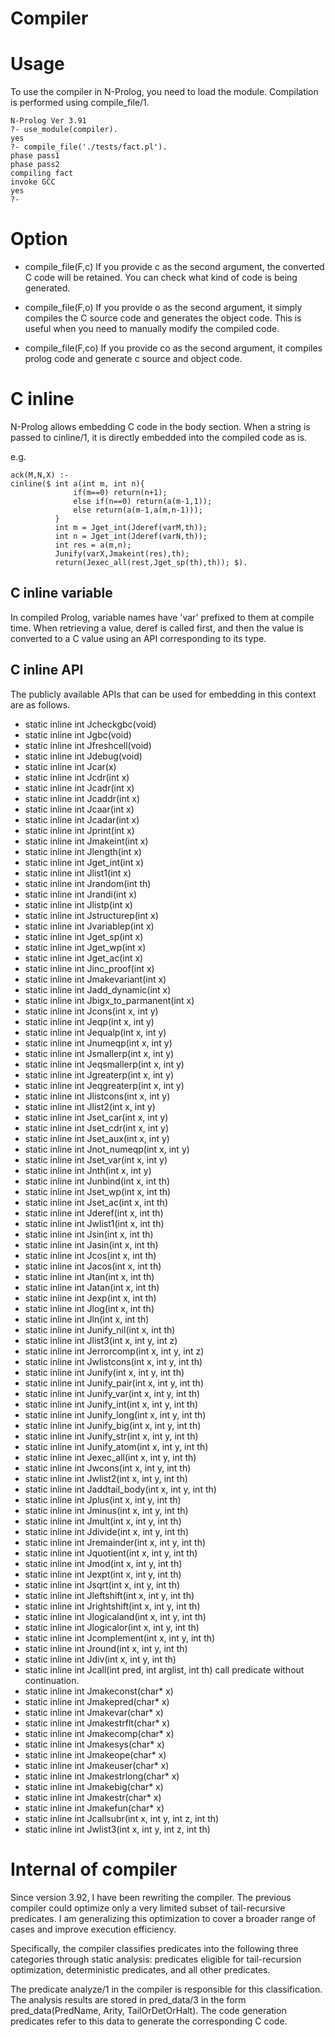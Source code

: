 # Compiler

# Usage
To use the compiler in N-Prolog, you need to load the module. Compilation is performed using compile_file/1.

```
N-Prolog Ver 3.91
?- use_module(compiler).
yes
?- compile_file('./tests/fact.pl').
phase pass1
phase pass2
compiling fact
invoke GCC
yes
?- 

```

# Option

- compile_file(F,c)
If you provide c as the second argument, the converted C code will be retained. You can check what kind of code is being generated.

- compile_file(F,o)
If you provide o as the second argument, it simply compiles the C source code and generates the object code. This is useful when you need to manually modify the compiled code.

- compile_file(F,co)
If you provide co as the second argument, it compiles prolog code and generate c source and object code.


# C inline
N-Prolog allows embedding C code in the body section. When a string is passed to cinline/1, it is directly embedded into the compiled code as is.

e.g.

```
ack(M,N,X) :-
cinline($ int a(int m, int n){
              if(m==0) return(n+1);
              else if(n==0) return(a(m-1,1));
              else return(a(m-1,a(m,n-1)));
          }
          int m = Jget_int(Jderef(varM,th));
          int n = Jget_int(Jderef(varN,th));
          int res = a(m,n);
          Junify(varX,Jmakeint(res),th);
          return(Jexec_all(rest,Jget_sp(th),th)); $).

```

## C inline variable
In compiled Prolog, variable names have 'var' prefixed to them at compile time. When retrieving a value, deref is called first, and then the value is converted to a C value using an API corresponding to its type.

## C inline API
The publicly available APIs that can be used for embedding in this context are as follows.

- static inline int Jcheckgbc(void)
- static inline int Jgbc(void)
- static inline int Jfreshcell(void)
- static inline int Jdebug(void) 
- static inline int Jcar(x)
- static inline int Jcdr(int x) 
- static inline int Jcadr(int x) 
- static inline int Jcaddr(int x) 
- static inline int Jcaar(int x) 
- static inline int Jcadar(int x) 
- static inline int Jprint(int x) 
- static inline int Jmakeint(int x) 
- static inline int Jlength(int x) 
- static inline int Jget_int(int x) 
- static inline int Jlist1(int x) 
- static inline int Jrandom(int th) 
- static inline int Jrandi(int x) 
- static inline int Jlistp(int x) 
- static inline int Jstructurep(int x) 
- static inline int Jvariablep(int x) 
- static inline int Jget_sp(int x) 
- static inline int Jget_wp(int x) 
- static inline int Jget_ac(int x) 
- static inline int Jinc_proof(int x) 
- static inline int Jmakevariant(int x) 
- static inline int Jadd_dynamic(int x) 
- static inline int Jbigx_to_parmanent(int x) 
- static inline int Jcons(int x, int y) 
- static inline int Jeqp(int x, int y) 
- static inline int Jequalp(int x, int y) 
- static inline int Jnumeqp(int x, int y) 
- static inline int Jsmallerp(int x, int y) 
- static inline int Jeqsmallerp(int x, int y) 
- static inline int Jgreaterp(int x, int y) 
- static inline int Jeqgreaterp(int x, int y) 
- static inline int Jlistcons(int x, int y) 
- static inline int Jlist2(int x, int y) 
- static inline int Jset_car(int x, int y)
- static inline int Jset_cdr(int x, int y)
- static inline int Jset_aux(int x, int y) 
- static inline int Jnot_numeqp(int x, int y) 
- static inline int Jset_var(int x, int y) 
- static inline int Jnth(int x, int y) 
- static inline int Junbind(int x, int th) 
- static inline int Jset_wp(int x, int th) 
- static inline int Jset_ac(int x, int th) 
- static inline int Jderef(int x, int th) 
- static inline int Jwlist1(int x, int th) 
- static inline int Jsin(int x, int th) 
- static inline int Jasin(int x, int th) 
- static inline int Jcos(int x, int th) 
- static inline int Jacos(int x, int th) 
- static inline int Jtan(int x, int th) 
- static inline int Jatan(int x, int th) 
- static inline int Jexp(int x, int th) 
- static inline int Jlog(int x, int th) 
- static inline int Jln(int x, int th) 
- static inline int Junify_nil(int x, int th) 
- static inline int Jlist3(int x, int y, int z) 
- static inline int Jerrorcomp(int x, int y, int z) 
- static inline int Jwlistcons(int x, int y, int th) 
- static inline int Junify(int x, int y, int th) 
- static inline int Junify_pair(int x, int y, int th) 
- static inline int Junify_var(int x, int y, int th) 
- static inline int Junify_int(int x, int y, int th) 
- static inline int Junify_long(int x, int y, int th) 
- static inline int Junify_big(int x, int y, int th) 
- static inline int Junify_str(int x, int y, int th) 
- static inline int Junify_atom(int x, int y, int th) 
- static inline int Jexec_all(int x, int y, int th) 
- static inline int Jwcons(int x, int y, int th) 
- static inline int Jwlist2(int x, int y, int th) 
- static inline int Jaddtail_body(int x, int y, int th) 
- static inline int Jplus(int x, int y, int th) 
- static inline int Jminus(int x, int y, int th) 
- static inline int Jmult(int x, int y, int th) 
- static inline int Jdivide(int x, int y, int th) 
- static inline int Jremainder(int x, int y, int th) 
- static inline int Jquotient(int x, int y, int th) 
- static inline int Jmod(int x, int y, int th) 
- static inline int Jexpt(int x, int y, int th) 
- static inline int Jsqrt(int x, int y, int th) 
- static inline int Jleftshift(int x, int y, int th) 
- static inline int Jrightshift(int x, int y, int th) 
- static inline int Jlogicaland(int x, int y, int th) 
- static inline int Jlogicalor(int x, int y, int th) 
- static inline int Jcomplement(int x, int y, int th) 
- static inline int Jround(int x, int y, int th) 
- static inline int Jdiv(int x, int y, int th) 
- static inline int Jcall(int pred, int arglist, int th)
  call predicate without continuation.
- static inline int Jmakeconst(char* x) 
- static inline int Jmakepred(char* x) 
- static inline int Jmakevar(char* x) 
- static inline int Jmakestrflt(char* x) 
- static inline int Jmakecomp(char* x) 
- static inline int Jmakesys(char* x) 
- static inline int Jmakeope(char* x) 
- static inline int Jmakeuser(char* x) 
- static inline int Jmakestrlong(char* x) 
- static inline int Jmakebig(char* x)
- static inline int Jmakestr(char* x) 
- static inline int Jmakefun(char* x) 
- static inline int Jcallsubr(int x, int y, int z, int th) 
- static inline int Jwlist3(int x, int y, int z, int th) 

# Internal of compiler
Since version 3.92, I have been rewriting the compiler. The previous compiler could optimize only a very limited subset of tail-recursive predicates. I am generalizing this optimization to cover a broader range of cases and improve execution efficiency.

Specifically, the compiler classifies predicates into the following three categories through static analysis: predicates eligible for tail-recursion optimization, deterministic predicates, and all other predicates.

The predicate analyze/1 in the compiler is responsible for this classification. The analysis results are stored in pred_data/3 in the form pred_data(PredName, Arity, TailOrDetOrHalt). The code generation predicates refer to this data to generate the corresponding C code.
